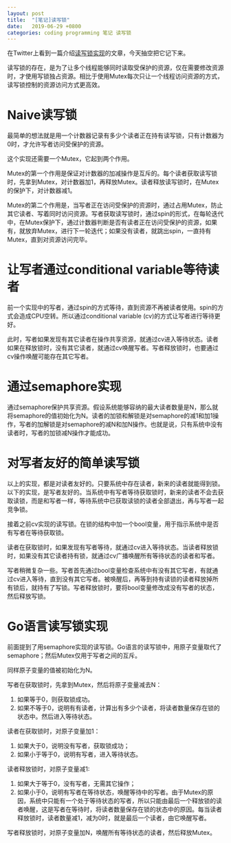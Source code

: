 ```yaml
---
layout: post
title:  "[笔记]读写锁"
date:   2019-06-29 +0800
categories: coding programming 笔记 读写锁
---
```


在Twitter上看到一篇介绍[读写锁实现](https://eli.thegreenplace.net/2019/implementing-reader-writer-locks/)的文章，今天抽空把它记下来。

读写锁的存在，是为了让多个线程能够同时读取受保护的资源，仅在需要修改资源时，才使用写锁独占资源。相比于使用Mutex每次只让一个线程访问资源的方式，读写锁控制的资源访问方式更高效。

# Naive读写锁

最简单的想法就是用一个计数器记录有多少个读者正在持有读写锁，只有计数器为0时，才允许写者访问受保护的资源。

这个实现还需要一个Mutex，它起到两个作用。

Mutex的第一个作用是保证对计数器的加减操作是互斥的。每个读者获取读写锁时，先拿到Mutex，对计数器加1，再释放Mutex。读者释放读写锁时，在Mutex的保护下，对计数器减1。

Mutex的第二个作用是，当写者正在访问受保护的资源时，通过占用Mutex，防止其它读者、写着同时访问资源。写者获取读写锁时，通过spin的形式，在每轮迭代中，在Mutex保护下，通过计数器判断是否有读者正在访问受保护的资源，如果有，就放弃Mutex，进行下一轮迭代；如果没有读者，就跳出spin，一直持有Mutex，直到对资源访问完毕。

# 让写者通过conditional variable等待读者

前一个实现中的写者，通过spin的方式等待，直到资源不再被读者使用。spin的方式会造成CPU空转。所以通过conditional variable (cv)的方式让写者进行等待更好。

此时，写者如果发现有其它读者在操作共享资源，就通过cv进入等待状态。读者如果在释放锁时，没有其它读者，就通过cv唤醒写者。写者释放锁时，也要通过cv操作唤醒可能存在其它写者。

# 通过semaphore实现

通过semaphore保护共享资源。假设系统能够容纳的最大读者数量是N，那么就将semaphore的值初始化为N。读者的加锁和解锁是对semaphore的减1和加1操作，写者的加解锁是对semaphore的减N和加N操作。也就是说，只有系统中没有读者时，写者的加锁减N操作才能成功。

# 对写者友好的简单读写锁

以上的实现，都是对读者友好的。只要系统中存在读者，新来的读者就能得到锁。以下的实现，是写者友好的。当系统中有写者等待获取锁时，新来的读者不会去获取读锁，而是和写者一样，等待系统中已获取读锁的读者全部退出，再与写者一起竞争锁。

接着之前cv实现的读写锁。在锁的结构中加一个bool变量，用于指示系统中是否有写者在等待获取锁。

读者在获取锁时，如果发现有写者等待，就通过cv进入等待状态。当读者释放锁时，如果没有其它读者持有锁，就通过cv广播唤醒所有等待状态的读者和写者。

写者稍微复杂一些。写者首先通过bool变量检查系统中有没有其它写者，有就通过cv进入等待，直到没有其它写者。被唤醒后，再等到持有读锁的读者释放掉所有锁后，就持有了写锁。写者释放锁时，要将bool变量修改成没有写者的状态，然后释放写锁。

# Go语言读写锁实现

前面提到了用semaphore实现的读写锁。Go语言的读写锁中，用原子变量取代了semaphore；然后Mutex仅用于写者之间的互斥。

同样原子变量的值被初始化为N。

写者在获取锁时，先拿到Mutex，然后将原子变量减去N：
1. 如果等于0，则获取锁成功。
2. 如果不等于0，说明有有读者，计算出有多少个读者，将读者数量保存在锁的状态中。然后进入等待状态。

读者在获取锁时，对原子变量加1：
1. 如果大于0，说明没有写者，获取锁成功；
2. 如果小于等于0，说明有写者，进入等待状态。

读者释放锁时，对原子变量减1:
1. 如果大于等于0，没有写者，无需其它操作；
2. 如果小于0，说明有写者在等待状态，唤醒等待中的写者。由于Mutex的原因，系统中只能有一个处于等待状态的写者，所以只能由最后一个释放锁的读者唤醒，这是写者在等待时，将读者数量保存在锁的状态中的原因。每当读者释放锁时，读者数量减1，减为0时，就是最后一个读者，由它唤醒写者。

写者释放锁时，对原子变量加N，唤醒所有等待状态的读者，然后释放Mutex。
